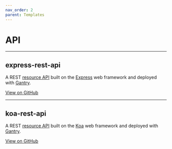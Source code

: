 ```yaml
---
nav_order: 2
parent: Templates
---
```


# API

---

## express-rest-api

A REST [resource API] built on the [Express] web framework and deployed with [Gantry].

[View on GitHub](https://github.com/seek-oss/skuba/tree/master/template/express-rest-api)

---

## koa-rest-api

A REST [resource API] built on the [Koa] web framework and deployed with [Gantry].

[View on GitHub](https://github.com/seek-oss/skuba/tree/master/template/koa-rest-api)

[express]: https://expressjs.com/
[gantry]: https://backstage.myseek.xyz/docs/default/component/gantry/
[koa]: https://koajs.com/
[resource api]: https://myseek.atlassian.net/wiki/spaces/AA/pages/2358346236/#Resource-API

